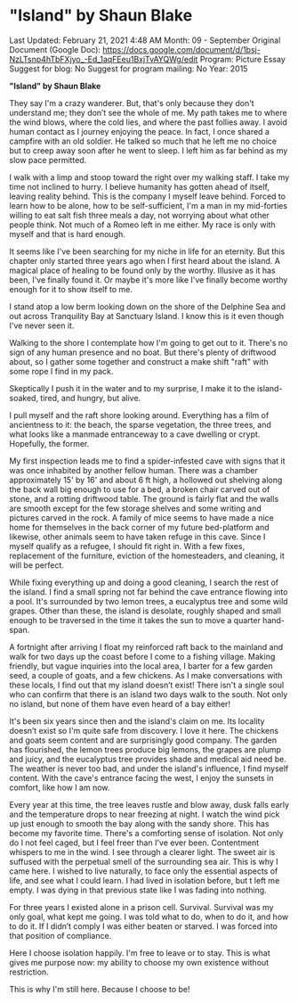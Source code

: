 # "Island" by Shaun Blake

Last Updated: February 21, 2021 4:48 AM
Month: 09 - September
Original Document (Google Doc): https://docs.google.com/document/d/1bsj-NzLTsnp4hTbFXjyo_-Ed_1aqFEeu1BxjTvAYQWg/edit
Program: Picture Essay
Suggest for blog: No
Suggest for program mailing: No
Year: 2015

**"Island" by Shaun Blake**

They say I'm a crazy wanderer. But, that's only because they don't understand me; they don’t see the whole of me. My path takes me to where the wind blows, where the cold lies, and where the past follies away. I avoid human contact as I journey enjoying the peace. In fact, I once shared a campfire with an old soldier. He talked so much that he left me no choice but to creep away soon after he went to sleep. I left him as far behind as my slow pace permitted.

I walk with a limp and stoop toward the right over my walking staff. I take my time not inclined to hurry. I believe humanity has gotten ahead of itself, leaving reality behind. This is the company I myself leave behind. Forced to learn how to be alone, how to be self-sufficient, I'm a man in my mid-forties willing to eat salt fish three meals a day, not worrying about what other people think. Not much of a Romeo left in me either. My race is only with myself and that is hard enough.

It seems like I've been searching for my niche in life for an eternity. But this chapter only started three years ago when I first heard about the island. A magical place of healing to be found only by the worthy. Illusive as it has been, I've finally found it. Or maybe it's more like I've finally become worthy enough for it to show itself to me.

I stand atop a low berm looking down on the shore of the Delphine Sea and out across Tranquility Bay at Sanctuary Island. I know this is it even though I've never seen it.

Walking to the shore I contemplate how I'm going to get out to it. There's no sign of any human presence and no boat. But there's plenty of driftwood about, so I gather some together and construct a make shift "raft" with some rope I find in my pack.

Skeptically I push it in the water and to my surprise, I make it to the island-soaked, tired, and hungry, but alive.

I pull myself and the raft shore looking around. Everything has a film of ancientness to it: the beach, the sparse vegetation, the three trees, and what looks like a manmade entranceway to a cave dwelling or crypt. Hopefully, the former.

My first inspection leads me to find a spider-infested cave with signs that it was once inhabited by another fellow human. There was a chamber approximately 15' by 16' and about 6 ft high, a hollowed out shelving along the back wall big enough to use for a bed, a broken chair carved out of stone, and a rotting driftwood table. The ground is fairly flat and the walls are smooth except for the few storage shelves and some writing and pictures carved in the rock. A family of mice seems to have made a nice home for themselves in the back corner of my future bed-platform and likewise, other animals seem to have taken refuge in this cave. Since I myself qualify as a refugee, I should fit right in. With a few fixes, replacement of the furniture, eviction of the homesteaders, and cleaning, it will be perfect.

While fixing everything up and doing a good cleaning, I search the rest of the island. I find a small spring not far behind the cave entrance flowing into a pool. It's surrounded by two lemon trees, a eucalyptus tree and some wild grapes. Other than these, the island is desolate, roughly shaped and small enough to be traversed in the time it takes the sun to move a quarter hand-span.

A fortnight after arriving I float my reinforced raft back to the mainland and walk for two days up the coast before I come to a fishing village. Making friendly, but vague inquiries into the local area, I barter for a few garden seed, a couple of goats, and a few chickens. As I make conversations with these locals, I find out that my island doesn’t exist! There isn't a single soul who can confirm that there is an island two days walk to the south. Not only no island, but none of them have even heard of a bay either!

It's been six years since then and the island's claim on me. Its locality doesn’t exist so I'm quite safe from discovery. I love it here. The chickens and goats seem content and are surprisingly good company. The garden has flourished, the lemon trees produce big lemons, the grapes are plump and juicy, and the eucalyptus tree provides shade and medical aid need be. The weather is never too bad, and under the island's influence, I find myself content. With the cave's entrance facing the west, I enjoy the sunsets in comfort, like how I am now.

Every year at this time, the tree leaves rustle and blow away, dusk falls early and the temperature drops to near freezing at night. I watch the wind pick up just enough to smooth the bay along with the sandy shore. This has become my favorite time. There's a comforting sense of isolation. Not only do I not feel caged, but I feel freer than I've ever been. Contentment whispers to me in the wind. I see through a clearer light. The sweet air is suffused with the perpetual smell of the surrounding sea air. This is why I came here. I wished to live naturally, to face only the essential aspects of life, and see what I could learn. I had lived in isolation before, but t left me empty. I was dying in that previous state like I was fading into nothing.

For three years I existed alone in a prison cell. Survival. Survival was my only goal, what kept me going. I was told what to do, when to do it, and how to do it. If I didn’t comply I was either beaten or starved. I was forced into that position of compliance.

Here I choose isolation happily. I'm free to leave or to stay. This is what gives me purpose now: my ability to choose my own existence without restriction.

This is why I'm still here. Because I choose to be!